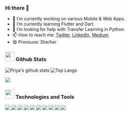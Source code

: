 ### Hi there 👋

- 🔭 I’m currently working on various Mobile & Web Apps.
- 🌱 I’m currently learning Flutter and Dart.
- 🤔 I’m looking for help with Transfer Learning in Python.
- 📫 How to reach me: [Twitter](https://twitter.com/CoderCooks), [LinkedIn](https://www.linkedin.com/in/priya-mishra-577447177/), [Medium](https://medium.com/@priya81199)
- 😄 Pronouns: She/her

### <img src="https://icons.iconarchive.com/icons/google/noto-emoji-objects/256/62927-chart-increasing-icon.png" width="30px"> Github Stats

![Priya's github stats](https://github-readme-stats.vercel.app/api?username=Priya-81199&show_icons=true&theme=tokyonight) ![Top Langs](https://github-readme-stats.vercel.app/api/top-langs/?username=Priya-81199&layout=compact&hide=MakeFile)

![](https://komarev.com/ghpvc/?username=Priya-81199&color=green)

### <img src="https://hotemoji.com/images/dl/d/man-technologist-emoji-by-google.png" width="30px"> Technologies and Tools 

![](https://img.shields.io/badge/Code-C/C++-informational?style=flat&logo=C&logoColor=white&color=2bbc8a)  ![](https://img.shields.io/badge/Code-Python-informational?style=flat&logo=python&logoColor=white&color=2bbc8a)  ![](https://img.shields.io/badge/Code-Dart-informational?style=flat&logo=dart&logoColor=white&color=2bbc8a)  ![](https://img.shields.io/badge/Code-PHP-informational?style=flat&logo=PHP&logoColor=white&color=2bbc8a)  ![](https://img.shields.io/badge/Code-Java-informational?style=flat&logo=Java&logoColor=white&color=2bbc8a)  ![](https://img.shields.io/badge/Framework-Flutter-informational?style=flat&logo=Flutter&logoColor=white&color=2bbc8a)  ![](https://img.shields.io/badge/Platform-Firebase-informational?style=flat&logo=Firebase&logoColor=white&color=2bbc8a) ![](https://img.shields.io/badge/Framework-Andriod%20Studio-informational?style=flat&logo=Android%20Studio&logoColor=white&color=2bbc8a)  ![](https://img.shields.io/badge/Editor-VSCode-informational?style=flat&logo=visual%20studio&logoColor=white&color=2bbc8a)  ![](http://img.shields.io/badge/DevTool-Git%20Version%20Control-informational?style=flat&logo=git&logoColor=white&color=2bbc8a)

<!--
**Priya-81199/Priya-81199** is a ✨ _special_ ✨ repository because its `README.md` (this file) appears on your GitHub profile.

Here are some ideas to get you started:
- 💬 Ask me about ...
- 👯 I’m looking to collaborate on ...
- ⚡ Fun fact: ...
-->
